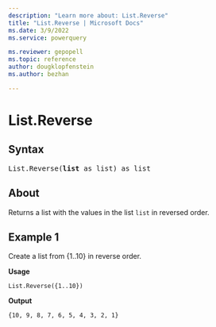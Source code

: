 ```yaml
---
description: "Learn more about: List.Reverse"
title: "List.Reverse | Microsoft Docs"
ms.date: 3/9/2022
ms.service: powerquery

ms.reviewer: gepopell
ms.topic: reference
author: dougklopfenstein
ms.author: bezhan

---
```

# List.Reverse

## Syntax

<pre>
List.Reverse(<b>list</b> as list) as list
</pre>
  
## About

Returns a list with the values in the list `list` in reversed order.

## Example 1

Create a list from {1..10} in reverse order.

**Usage**

```powerquery-m
List.Reverse({1..10})
```

**Output**

`{10, 9, 8, 7, 6, 5, 4, 3, 2, 1}`
